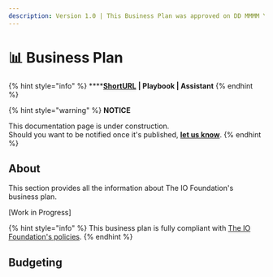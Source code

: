 ```yaml
---
description: Version 1.0 | This Business Plan was approved on DD MMMM YYYY.
---
```


# 📊 Business Plan

{% hint style="info" %}
****[**ShortURL**](https://tiof.click/TIOFBP) **| Playbook | Assistant**
{% endhint %}

{% hint style="warning" %}
**NOTICE**

This documentation page is under construction.\
Should you want to be notified once it's published, [**let us know**](https://tiof.click/TIOFTarianUpdatesService).
{% endhint %}

## About

This section provides all the information about The IO Foundation's business plan.

\[Work in Progress]

{% hint style="info" %}
This business plan is fully compliant with [The IO Foundation's policies](https://tiof.click/TIOFPolicies).
{% endhint %}

## Budgeting
